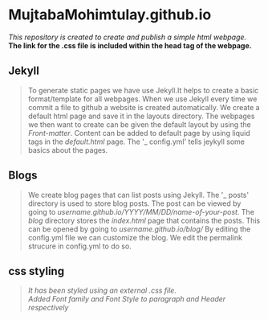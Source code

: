 # MujtabaMohimtulay.github.io
*This repository is created to create and publish a simple html webpage.* 
**The link for the .css file is included within the head tag of the webpage.**
## Jekyll ##
>To generate static pages we have use Jekyll.It helps to create a basic format/template for all webpages.
>When we use Jekyll every time we commit a file to github a website is created automatically.
>We create a default html page and save it in the layouts directory.
>The webpages we then want to create can be given the default layout by using the *Front-matter*.
>Content can be added to default page by using liquid tags in the *default.html* page.
>The '_ config.yml' tells jeykyll some basics about the pages.
## Blogs ##
> We create blog pages that can list posts using Jekyll.
> The '_ posts' directory is used to store blog posts.
> The post can be viewed by going to *username.github.io/YYYY/MM/DD/name-of-your-post*.
>The *blog* directory stores the *index.html* page that contains the posts.
>This can be opened by going to *username.github.io/blog/*
>By editing the config.yml file we can customize the blog.
>We edit the permalink strucure in config.yml to do so.
## css styling ##
>*It has been styled using an external .css file.* <br>
>*Added Font family and Font Style to paragraph and Header respectively*

